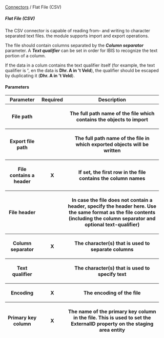 <a href="javascript:void(0)" class="help-trigger"
data-helpkey="SysPage_Connector">Connectors</a> / Flat File (CSV)

##### Flat File (CSV)

The CSV connector is capable of reading from- and writing to character
separated text files. the module supports import and export operations.

The file should contain columns separated by the ***Column separator***
parameter. A ***Text qualifier*** can be set in order for IBIS to
recognize the text portion of a column.

If the data in a colum contains the text qualifier itself (for example,
the text qualifier is **‘**, en the data is **Dhr. A in 't Veld**), the
qualifier should be escaped by duplicating it (**Dhr. A in 't Veld**).

#### Parameters

<table class="table table-bordered">
<thead class="thead-light">
<tr class="header">
<th>Parameter</th>
<th class="text-center">Required</th>
<th>Description</th>
</tr>
<tr class="odd">
<th><p>File path</p></th>
<th><p><strong> </strong></p></th>
<th><p>The full path name of the file which contains the objects to
import</p></th>
</tr>
<tr class="header">
<th><p>Export file path</p></th>
<th><p><strong> </strong></p></th>
<th><p>The full path name of the file in which exported objects will be
written</p></th>
</tr>
<tr class="odd">
<th><p>File contains a header</p></th>
<th><p><strong>X</strong></p></th>
<th><p>If set, the first row in the file contains the column
names</p></th>
</tr>
<tr class="header">
<th><p>File header</p></th>
<th><p><strong> </strong></p></th>
<th><p>In case the file does not contain a header, specify the header
here. Use the same format as the file contents (including the column
separator and optional text-qualifier)</p></th>
</tr>
<tr class="odd">
<th><p>Column separator</p></th>
<th><p><strong>X</strong></p></th>
<th><p>The character(s) that is used to separate columns</p></th>
</tr>
<tr class="header">
<th><p>Text qualifier</p></th>
<th><p><strong> </strong></p></th>
<th><p>The character(s) that is used to specify text</p></th>
</tr>
<tr class="odd">
<th><p>Encoding</p></th>
<th><p><strong>X</strong></p></th>
<th><p>The encoding of the file</p></th>
</tr>
<tr class="header">
<th><p>Primary key column</p></th>
<th><p><strong>X</strong></p></th>
<th><p>The name of the primary key column in the file. This is used to
set the ExternalID property on the staging area entity</p></th>
</tr>
</thead>
&#10;</table>
